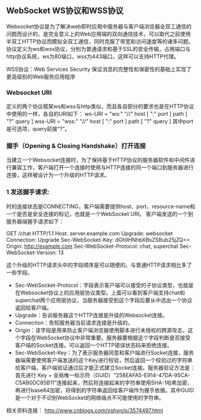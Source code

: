 ## WebSocket WS协议和WSS协议

Websocket协议是为了解决web即时应用中服务器与客户端浏览器全双工通信的问题而设计的，是完全意义上的Web应用端的双向通信技术，可以取代之前使用半双工HTTP协议而模拟全双工通信，同时克服了带宽和访问速度等的诸多问题。协议定义为ws和wss协议，分别为普通请求和基于SSL的安全传输，占用端口与http协议系统，ws为80端口，wss为443端口，这样可以支持HTTP代理。


WSS协议：Web Services Security
保证消息的完整性和保密性的基础上实现了更高级别的Web服务应用程序

### Websocket URI

定义的两个协议框架ws和wss与http类似，而且各自部分的要求也是在HTTP协议中使用的一样，各自的URI如下：
ws-URI = "ws:" "//" host [ ":" port ] path [ "?" query ]
wss-URI = "wss:" "//" host [ ":" port ] path [ "?" query ]
其中port是可选项，query前接“?”。


### 握手（Opening & Closing Handshake）打开连接

当建立一个Websocket连接时，为了保持基于HTTP协议的服务器软件和中间件进行兼容工作，客户端打开一个连接时使用与HTTP连接的同一个端口到服务器进行连接，这样被设计为一个升级的HTTP请求。

### 1 发送握手请求:
时的连接状态是CONNECTING，客户端需要提供host、port、resource-name和一个是否是安全连接的标记，也就是一个WebSocket URI。
客户端发送的一个到服务器端握手请求如下：

  GET /chat HTTP/1.1
  Host: server.example.com
  Upgrade: websocket
  Connection: Upgrade
  Sec-WebSocket-Key: dGhlIHNhbXBsZSBub25jZQ==
  Origin: http://example.com
  Sec-WebSocket-Protocol: chat, superchat
  Sec-WebSocket-Version: 13

这个升级的HTTP请求头中的字段顺序是可以随便的。与普通HTTP请求相比多了一些字段。
- Sec-WebSocket-Protocol：字段表示客户端可以接受的子协议类型，也就是在Websocket协议上的应用层协议类型。上面可以看到客户端支持chat和superchat两个应用层协议，当服务器接受到这个字段后要从中选出一个协议返回给客户端。
- Upgrade：告诉服务器这个HTTP连接是升级的Websocket连接。
- Connection：告知服务器当前请求连接是升级的。
- Origin：该字段是用来防止客户端浏览器使用脚本进行未授权的跨源攻击，这个字段在WebSocket协议中非常重要。服务器要根据这个字段判断是否接受客户端的Socket连接。可以返回一个HTTP错误状态码来拒绝连接。
- Sec-WebSocket-Key：为了表示服务器同意和客户端进行Socket连接，服务器端需要使用客户端发送的这个Key进行校验，然后返回一个校验过的字符串给客户端，客户端验证通过后才能正式建立Socket连接。服务器验证方法是：首先进行 Key + 全局唯一标示符（GUID）“258EAFA5-E914-47DA-95CA-C5AB0DC85B11”连接起来，然后将连接起来的字符串使用SHA-1哈希加密，再进行base64加密，将得到的字符串返回给客户端作为握手依据。其中GUID是一个对于不识别WebSocket的网络端点不可能使用的字符串。

相关资料连接：
http://www.cnblogs.com/oshyn/p/3574497.html
